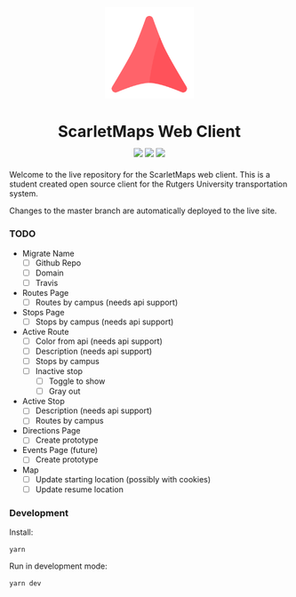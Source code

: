 <p align="center">
  <img src="/src/assets/icons/logo.svg" alt="Your image title" width="160"/>
</p>

<h1 align="center">ScarletMaps Web Client</h3>
<p align="center" style="margin-top: -5px; margin-bottom: 20px;">
  <a href="https://travis-ci.org/adam-piziak/scarletbus-web"><img src="https://travis-ci.org/adam-piziak/scarletbus-web.svg?branch=master"></a>
  <a href="/LICENSE"><img src="https://img.shields.io/badge/License-MIT-blue.svg"></a>
  <a href="https://www.scarletbus.com"><img src="https://img.shields.io/website/https/www.scarletbus.com.svg?label=Status"></a>
</p>
<p>
Welcome to the live repository for the ScarletMaps web client. This is a student created open source client for the Rutgers University transportation system.


Changes to the master branch are automatically deployed to the live site.
</p>

### TODO

- Migrate Name
  - [ ] Github Repo
  - [ ] Domain
  - [ ] Travis
- Routes Page
  - [ ] Routes by campus (needs api support)
- Stops Page
  - [ ] Stops by campus (needs api support)
- Active Route
  - [ ] Color from api (needs api support)
  - [ ] Description (needs api support)
  - [ ] Stops by campus
  - [ ] Inactive stop
    - [ ] Toggle to show
    - [ ] Gray out
- Active Stop
  - [ ] Description (needs api support)
  - [ ] Routes by campus
- Directions Page
  - [ ] Create prototype
- Events Page (future)
  - [ ] Create prototype
- Map
  - [ ] Update starting location (possibly with cookies)
  - [ ] Update resume location

### Development
Install:
~~~~
yarn
~~~~

Run in development mode:
~~~~
yarn dev
~~~~
